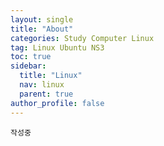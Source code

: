 ```yaml
---
layout: single
title: "About"
categories: Study Computer Linux
tag: Linux Ubuntu NS3
toc: true
sidebar:
  title: "Linux"
  nav: linux
  parent: true
author_profile: false
---
```


```
작성중
```

